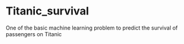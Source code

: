 # Titanic_survival
One of the basic machine learning problem to predict the survival of passengers on Titanic

